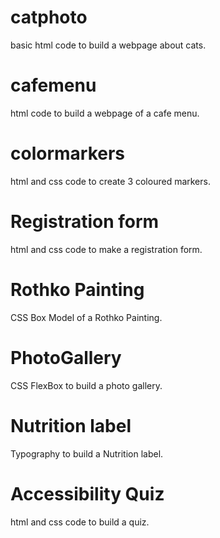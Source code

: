 # catphoto

basic html code to build a webpage about cats.



# cafemenu

html code to build a webpage of a cafe menu.



# colormarkers

html and css code to create 3 coloured markers.



# Registration form

html and css code to make a registration form.



# Rothko Painting

CSS Box Model of a Rothko Painting.



# PhotoGallery

CSS FlexBox to build a photo gallery.



# Nutrition label

Typography to build a Nutrition label.



# Accessibility Quiz

html and css code to build a quiz.


# 
